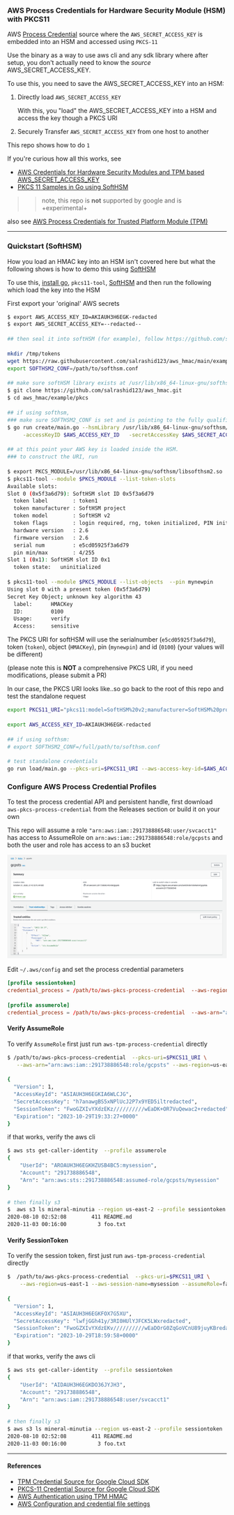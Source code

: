 ### AWS Process Credentials for Hardware Security Module (HSM) with PKCS11

AWS [Process Credential](https://docs.aws.amazon.com/cli/latest/userguide/cli-configure-sourcing-external.html) source where the `AWS_SECRET_ACCESS_KEY` is embedded into an HSM and accessed using `PKCS-11`

Use the binary as a way to use aws cli and any sdk library where after setup, you don't actually need to know the _source_ AWS_SECRET_ACCESS_KEY. 

To use this, you need to save the AWS_SECRET_ACCESS_KEY into an HSM:

1. Directly load `AWS_SECRET_ACCESS_KEY` 

   With this, you "load" the AWS_SECRET_ACCESS_KEY into a HSM and access the key though a PKCS URI 

2. Securely Transfer `AWS_SECRET_ACCESS_KEY` from one host to another


This repo shows how to do `1`

If you're curious how all this works, see

- [AWS Credentials for Hardware Security Modules and TPM based AWS_SECRET_ACCESS_KEY](https://github.com/salrashid123/aws_hmac)
- [PKCS 11 Samples in Go using SoftHSM](https://github.com/salrashid123/go_pkcs11)

>> note, this repo is **not** supported by google and is +experimental+

also see [AWS Process Credentials for Trusted Platform Module (TPM)](https://github.com/salrashid123/aws-tpm-process-credential)

---

### Quickstart (SoftHSM)

How you load an HMAC key into an HSM isn't covered here but what the following shows is how to demo this using  [SoftHSM](https://github.com/opendnssec/SoftHSMv2)

To use this,  [install go](https://go.dev/doc/install), `pkcs11-tool`, [SoftHSM](https://github.com/opendnssec/SoftHSMv2) and then run the following which load the key into the HSM

First export your 'original' AWS secrets

```bash
$ export AWS_ACCESS_KEY_ID=AKIAUH3H6EGK-redacted
$ export AWS_SECRET_ACCESS_KEY=--redacted--

## then seal it into softHSM (for example), follow https://github.com/salrashid123/aws_hmac/tree/main/example/pkcs

mkdir /tmp/tokens
wget https://raw.githubusercontent.com/salrashid123/aws_hmac/main/example/pkcs/softhsm/softhsm.conf
export SOFTHSM2_CONF=/path/to/softhsm.conf

## make sure softHSM library exists at /usr/lib/x86_64-linux-gnu/softhsm/libsofthsm2.so 
$ git clone https://github.com/salrashid123/aws_hmac.git
$ cd aws_hmac/example/pkcs

## if using softhsm,
### make sure SOFTHSM2_CONF is set and is pointing to the fully qualified path of softhsm.conf
$ go run create/main.go --hsmLibrary /usr/lib/x86_64-linux-gnu/softhsm/libsofthsm2.so \
     -accessKeyID $AWS_ACCESS_KEY_ID   -secretAccessKey $AWS_SECRET_ACCESS_KEY

## at this point your AWS key is loaded inside the HSM.
### to construct the URI, run

$ export PKCS_MODULE=/usr/lib/x86_64-linux-gnu/softhsm/libsofthsm2.so
$ pkcs11-tool --module $PKCS_MODULE --list-token-slots
Available slots:
Slot 0 (0x5f3a6d79): SoftHSM slot ID 0x5f3a6d79
  token label        : token1
  token manufacturer : SoftHSM project
  token model        : SoftHSM v2
  token flags        : login required, rng, token initialized, PIN initialized, other flags=0x20
  hardware version   : 2.6
  firmware version   : 2.6
  serial num         : e5cd05925f3a6d79
  pin min/max        : 4/255
Slot 1 (0x1): SoftHSM slot ID 0x1
  token state:   uninitialized

$ pkcs11-tool --module $PKCS_MODULE --list-objects  --pin mynewpin
Using slot 0 with a present token (0x5f3a6d79)
Secret Key Object; unknown key algorithm 43
  label:      HMACKey
  ID:         0100
  Usage:      verify
  Access:     sensitive
```


The PKCS URI for softHSM will use the serialnumber (`e5cd05925f3a6d79`), token (`token`), object (`HMACKey`), pin (`mynewpin`) and id (`0100`)
(your values will be different)

(please note this is **NOT** a comprehensive PKCS URI,  if you need modifications, please submit a PR)


In our case, the PKCS URI looks like..so go back to the root of this repo and test the standalone request

```bash
export PKCS11_URI="pkcs11:model=SoftHSM%20v2;manufacturer=SoftHSM%20project;slot=0;serial=e5cd05925f3a6d79;token=token1;object=HMACKey;id=0100?pin-value=mynewpin&module-path=/usr/lib/x86_64-linux-gnu/softhsm/libsofthsm2.so"

export AWS_ACCESS_KEY_ID=AKIAUH3H6EGK-redacted

## if using softhsm:
# export SOFTHSM2_CONF=/full/path/to/softhsm.conf

# test standalone credentials
go run load/main.go --pkcs-uri=$PKCS11_URI --aws-access-key-id=$AWS_ACCESS_KEY_ID --aws-region=us-east-1
```

### Configure AWS Process Credential Profiles

To test the process credential API and persistent handle, first download `aws-pkcs-process-credential` from the Releases section or build it on your own

This repo will assume a role  `"arn:aws:iam::291738886548:user/svcacct1"` has access to AssumeRole on `arn:aws:iam::291738886548:role/gcpsts` and both the user and role has access to an s3 bucket

![images/role_trust.png](images/role_trust.png)


Edit  `~/.aws/config` and set the process credential parameters 

```conf
[profile sessiontoken]
credential_process = /path/to/aws-pkcs-process-credential  --aws-region=us-east-1 --aws-session-name=mysession --assumeRole=false  --pkcs-uri="pkcs11:model=SoftHSM%20v2;manufacturer=SoftHSM%20project;slot=0;serial=e5cd05925f3a6d79;token=token1;object=HMACKey;id=0100?pin-value=mynewpin&module-path=/usr/lib/x86_64-linux-gnu/softhsm/libsofthsm2.so" --aws-access-key-id=AKIAUH3H6EGK-redacted  --duration=3600

[profile assumerole]
credential_process = /path/to/aws-pkcs-process-credential  --aws-arn="arn:aws:iam::291738886548:role/gcpsts" --aws-region=us-east-1 --aws-session-name=mysession --assumeRole=true  --pkcs-uri="pkcs11:model=SoftHSM%20v2;manufacturer=SoftHSM%20project;slot=0;serial=e5cd05925f3a6d79;token=token1;object=HMACKey;id=0100?pin-value=mynewpin&module-path=/usr/lib/x86_64-linux-gnu/softhsm/libsofthsm2.so" --aws-access-key-id=AKIAUH3H6EGK-redacted  --duration=3600 
```

#### Verify AssumeRole


To verify `AssumeRole` first just run `aws-tpm-process-credential` directly

```bash
$ /path/to/aws-pkcs-process-credential  --pkcs-uri=$PKCS11_URI \
   --aws-arn="arn:aws:iam::291738886548:role/gcpsts" --aws-region=us-east-1 --aws-session-name=mysession --assumeRole=true  --aws-access-key-id=$AWS_ACCESS_KEY_ID  --duration=3600 

{
  "Version": 1,
  "AccessKeyId": "ASIAUH3H6EGKIA6WLCJG",
  "SecretAccessKey": "h7anawgBS5xNPlUcJ2P7x9YED5iltredacted",
  "SessionToken": "FwoGZXIvYXdzEKz//////////wEaDK+OR7VuQewac2+redacted",
  "Expiration": "2023-10-29T19:33:27+0000"
}
```

if that works, verify the aws cli

```bash
$ aws sts get-caller-identity  --profile assumerole
{
    "UserId": "AROAUH3H6EGKHZUSB4BC5:mysession",
    "Account": "291738886548",
    "Arn": "arn:aws:sts::291738886548:assumed-role/gcpsts/mysession"
}

# then finally s3
$  aws s3 ls mineral-minutia --region us-east-2 --profile sessiontoken
2020-08-10 02:52:08        411 README.md
2020-11-03 00:16:00          3 foo.txt
```

#### Verify SessionToken

To verify the session token, first just run `aws-tpm-process-credential` directly

```bash
$  /path/to/aws-pkcs-process-credential  --pkcs-uri=$PKCS11_URI \
    --aws-region=us-east-1 --aws-session-name=mysession --assumeRole=false --aws-access-key-id=$AWS_ACCESS_KEY_ID  --duration=3600

{
  "Version": 1,
  "AccessKeyId": "ASIAUH3H6EGKFOX7G5XU",
  "SecretAccessKey": "lwfjGGh41y/3RI0HUlYJFCK5LWxredacted",
  "SessionToken": "FwoGZXIvYXdzEKv//////////wEaDOrG0ZqGoVCnU89juyKBredacted",
  "Expiration": "2023-10-29T18:59:58+0000"
}
```

if that works, verify the aws cli

```bash
$ aws sts get-caller-identity  --profile sessiontoken
{
    "UserId": "AIDAUH3H6EGKDO36JYJH3",
    "Account": "291738886548",
    "Arn": "arn:aws:iam::291738886548:user/svcacct1"
}

# then finally s3
$ aws s3 ls mineral-minutia --region us-east-2 --profile sessiontoken
2020-08-10 02:52:08        411 README.md
2020-11-03 00:16:00          3 foo.txt
```

---

#### References

- [TPM Credential Source for Google Cloud SDK](https://github.com/salrashid123/gcp-adc-tpm)
- [PKCS-11 Credential Source for Google Cloud SDK](https://github.com/salrashid123/gcp-adc-pkcs)
- [AWS Authentication using TPM HMAC](https://github.com/salrashid123/aws_hmac/tree/main/example/tpm#usage-tpm)
- [AWS Configuration and credential file settings](https://docs.aws.amazon.com/cli/latest/userguide/cli-configure-files.html)

